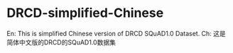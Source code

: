 # DRCD-simplified-Chinese
En: This is simplified Chinese version of DRCD SQuAD1.0 Dataset. Ch: 这是简体中文版的DRCD的SQuAD1.0数据集
